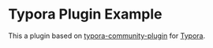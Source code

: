 # Typora Plugin Example

This a plugin based on [typora-community-plugin](https://github.com/typora-community-plugin/typora-community-plugin) for [Typora](https://typora.io).
